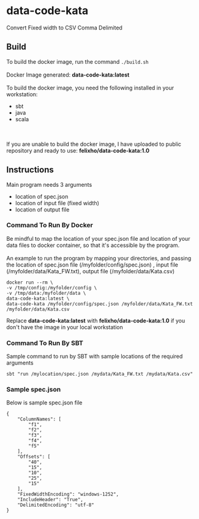 # data-code-kata

Convert Fixed width to CSV Comma Delimited

## Build
To build the docker image, run the command `./build.sh`
<br/><br/>
Docker Image generated: <b>data-code-kata:latest</b>
<br/><br/>
To build the docker image, you need the following installed in your workstation:
* sbt
* java
* scala 

<br/><br/>
If you are unable to build the docker image, I have uploaded to public repository and ready to use: <b>felixho/data-code-kata:1.0</b>
## Instructions
Main program needs 3 arguments
* location of spec.json
* location of input file (fixed width)
* location of output file
### Command To Run By Docker
Be mindful to map the location of your spec.json file and location of your data files to docker container, so that it's accessible by the program. 
<br/><br/>
An example to run the program by mapping your directories, and passing the location of spec.json file (/myfolder/config/spec.json)
, input file (/myfolder/data/Kata_FW.txt), output file (/myfolder/data/Kata.csv)
```
docker run --rm \
-v /tmp/config:/myfolder/config \
-v /tmp/data:/myfolder/data \
data-code-kata:latest \
data-code-kata /myfolder/config/spec.json /myfolder/data/Kata_FW.txt /myfolder/data/Kata.csv
```

Replace <b>data-code-kata:latest</b> with <b>felixho/data-code-kata:1.0</b> if you don't have the image in your local workstation
### Command To Run By SBT 
Sample command to run by SBT with sample locations of the required arguments
```
sbt "run /mylocation/spec.json /mydata/Kata_FW.txt /mydata/Kata.csv"
```
### Sample spec.json
Below is sample spec.json file
```
{
    "ColumnNames": [
        "f1",
        "f2",
        "f3",
        "f4",
        "f5"
    ],
    "Offsets": [
        "40",
        "15",
        "10",
        "25",
        "15"
    ],
    "FixedWidthEncoding": "windows-1252",
    "IncludeHeader": "True",
    "DelimitedEncoding": "utf-8"
}
```